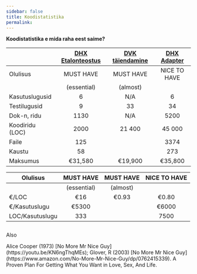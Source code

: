 ```yaml
---
sidebar: false
title: Koodistatistika
permalink: 
---
```


__Koodistatistika e mida raha eest saime?__

|    | [DHX Etalonteostus](https://github.com/e-gov/DHX-etalon) | [DVK täiendamine](https://github.com/e-gov/DVK) | [DHX Adapter](https://github.com/e-gov/DHX-adapter) |
|----------------|:-----------:|:----------:|:------------:|
| Olulisus       | MUST HAVE   | MUST HAVE  | NICE TO HAVE |
|                | (essential) | (almost) | |              |
| Kasutuslugusid | 6           | N/A        | 6            |
| Testilugusid   | 9           | 33         | 34           |
| Dok-n, ridu    | 1130        | N/A        | 5200         |
| Koodiridu (LOC)| 2000        | 21 400     | 45 000       |
| Faile          | 125         |            | 3374         |
| Kaustu         | 58          |            | 273          |
| Maksumus       | €31,580     | €19,900    | €35,800      |


<!-- p><span id='L1' class="lyliti">Suhtarvud
 <i class='material-icons'>add_circle</i></span></p>

<div id='lylitatavL1' -->

| Olulisus       | MUST HAVE   | MUST HAVE  | NICE TO HAVE |
|----------------|:-----------:|:----------:|:------------:|
|                | (essential) | (almost) | |              |
| €/LOC          | €16         | €0.93      | €0.80        |
| €/Kasutuslugu  | €5300       |            | €6000        |
| LOC/Kasutuslugu| 333         |            | 7500         |

<p class='tags' style='margin-top: 2em;'>Also</p>
Alice Cooper (1973) [No More Mr Nice Guy](https://youtu.be/KN6ngThqMEs); Glover, R (2003) [No More Mr Nice Guy](https://www.amazon.com/No-More-Mr-Nice-Guy/dp/0762415339). A Proven Plan For Getting What You Want in Love, Sex, And Life.
